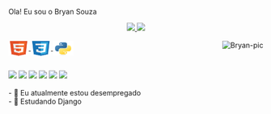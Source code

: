 Ola! Eu sou o Bryan Souza

<div align="center">
  <a href="https://github.com/BryanDSouza777">
  <img height="180em" src="https://github-readme-stats.vercel.app/api?username=BryanDSouza777&show_icons=true&theme=tokyonight&include_all_commits=true&count_private=true"/>
  <img height="180em" src="https://github-readme-stats.vercel.app/api/top-langs/?username=BryanDSouza777&layout=compact&langs_count=7&theme=tokyonight"/>
</div>
<div style="display: inline_block"><br>
  <img align="center" alt="Bryan-HTML" height="30" width="40" src="https://raw.githubusercontent.com/devicons/devicon/master/icons/html5/html5-original.svg">
  <img align="center" alt="Bryan-CSS" height="30" width="40" src="https://raw.githubusercontent.com/devicons/devicon/master/icons/css3/css3-original.svg">
  <img align="center" alt="Bryan-Python" height="30" width="40" src="https://raw.githubusercontent.com/devicons/devicon/master/icons/python/python-original.svg">
  <img align="right" alt="Bryan-pic" height="150" src="https://media.discordapp.net/attachments/831720527948939285/1051366472812867704/Satoru-Gojo-borderradius.png">
</div>
    
  ##
 
<div> 
  <a href="https://www.youtube.com/channel/UCvnTHF5GZUsdnijpncr1ArQ" target="_blank"><img src="https://img.shields.io/badge/YouTube-FF0000?style=for-the-badge&logo=youtube&logoColor=white" target="_blank"></a>
  <a href="https://www.instagram.com/souza_bryan" target="_blank"><img src="https://img.shields.io/badge/-Instagram-%23E4405F?style=for-the-badge&logo=instagram&logoColor=white" target="_blank"></a>
 	<a href="https://www.twitch.tv/enmadsouza" target="_blank"><img src="https://img.shields.io/badge/Twitch-9146FF?style=for-the-badge&logo=twitch&logoColor=white" target="_blank"></a>
 <a href="https://discord.gg/5FU7gPU9FA" target="_blank"><img src="https://img.shields.io/badge/Discord-7289DA?style=for-the-badge&logo=discord&logoColor=white" target="_blank"></a> 
  <a href = "mailto:bryandsouzacontato@gmail.com"><img src="https://img.shields.io/badge/-Gmail-%23333?style=for-the-badge&logo=gmail&logoColor=white" target="_blank"></a>
  <a href="https://www.linkedin.com/in/bryan-de-alcantara-de-souza-1a4788209/" target="_blank"><img src="https://img.shields.io/badge/-LinkedIn-%230077B5?style=for-the-badge&logo=linkedin&logoColor=white" target="_blank"></a> 
 
</div>
<br>
- 🔭 Eu atualmente estou desempregado<br>
- 🌱 Estudando Django<br>

